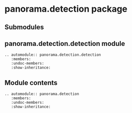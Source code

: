 # panorama.detection package

## Submodules

## panorama.detection.detection module

```{eval-rst}
.. automodule:: panorama.detection.detection
   :members:
   :undoc-members:
   :show-inheritance:
```

## Module contents

```{eval-rst}
.. automodule:: panorama.detection
   :members:
   :undoc-members:
   :show-inheritance:
```
